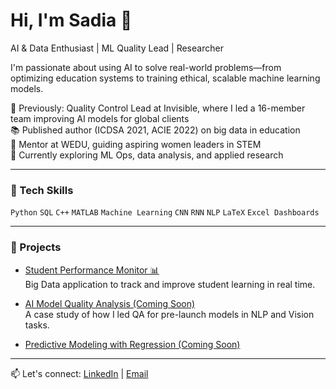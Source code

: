 # Hi, I'm Sadia 👋  
AI & Data Enthusiast | ML Quality Lead | Researcher

I'm passionate about using AI to solve real-world problems—from optimizing education systems to training ethical, scalable machine learning models.  

🔬 Previously: Quality Control Lead at Invisible, where I led a 16-member team improving AI models for global clients  
📚 Published author (ICDSA 2021, ACIE 2022) on big data in education  
🤝 Mentor at WEDU, guiding aspiring women leaders in STEM  
🌱 Currently exploring ML Ops, data analysis, and applied research

---

### 🔧 Tech Skills
`Python` `SQL` `C++` `MATLAB` `Machine Learning` `CNN` `RNN` `NLP` `LaTeX` `Excel Dashboards`

---

### 🧠 Projects
- [Student Performance Monitor 📊](https://link.springer.com/chapter/10.1007/978-981-16-5348-3_60)  
  Big Data application to track and improve student learning in real time.

- [AI Model Quality Analysis (Coming Soon)](https://github.com/your-username/ai-quality-analysis)  
  A case study of how I led QA for pre-launch models in NLP and Vision tasks.

- [Predictive Modeling with Regression (Coming Soon)](https://github.com/your-username/predictive-modeling)

---

📫 Let's connect: [LinkedIn](https://www.linkedin.com/in/sadia-khan90/) | [Email](mailto:sdkhn8272@gmail.com)
